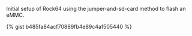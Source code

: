 Initial setup of Rock64 using the jumper-and-sd-card method to flash an eMMC.

{% gist  b485fa84acf70889fb4e89c4af505440 %}
